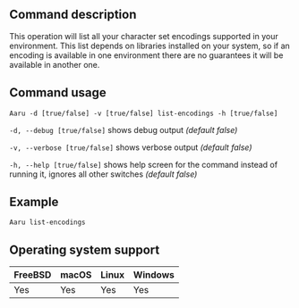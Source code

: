 ## Command description
This operation will list all your character set encodings supported in your environment. This list depends on libraries installed on your system, so if an encoding is available in one environment there are no guarantees it will be available in another one.

## Command usage
```Aaru -d [true/false] -v [true/false] list-encodings -h [true/false]``` 

```-d, --debug [true/false]``` shows debug output *(default false)*

```-v, --verbose [true/false]``` shows verbose output *(default false)*

```-h, --help [true/false]``` shows help screen for the command instead of running it, ignores all other switches *(default false)*


## Example
```Aaru list-encodings```

## Operating system support
|FreeBSD|macOS|Linux|Windows|
|---|---|---|---|
|Yes|Yes|Yes|Yes|
